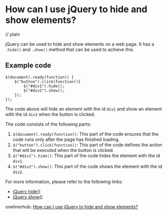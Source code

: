 # How can I use jQuery to hide and show elements?
// plain

jQuery can be used to hide and show elements on a web page. It has a `.hide()` and `.show()` method that can be used to achieve this.

## Example code

```
$(document).ready(function() {
    $("button").click(function(){
        $("#div1").hide();
        $("#div2").show();
    });
});
```

The code above will hide an element with the id `div1` and show an element with the id `div2` when the button is clicked.

The code consists of the following parts:

1. `$(document).ready(function()`: This part of the code ensures that the code runs only after the page has finished loading.
2. `$("button").click(function()`: This part of the code defines the action that will be executed when the button is clicked.
3. `$("#div1").hide()`: This part of the code hides the element with the id `div1`.
4. `$("#div2").show()`: This part of the code shows the element with the id `div2`.

For more information, please refer to the following links:

- [jQuery hide()](https://api.jquery.com/hide/)
- [jQuery show()](https://api.jquery.com/show/)

onelinerhub: [How can I use jQuery to hide and show elements?](https://onelinerhub.com/jquery/how-can-i-use-jquery-to-hide-and-show-elements)